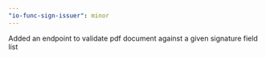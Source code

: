 ```yaml
---
"io-func-sign-issuer": minor
---
```


Added an endpoint to validate pdf document against a given signature field list
